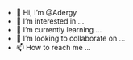 - 👋 Hi, I’m @Adergy
- 👀 I’m interested in ...
- 🌱 I’m currently learning ...
- 💞️ I’m looking to collaborate on ...
- 📫 How to reach me ...

<!---
Adergy/Adergy is a ✨ special ✨ repository because its `README.md` (this file) appears on your GitHub profile.
You can click the Preview link to take a look at your changes.
--->
